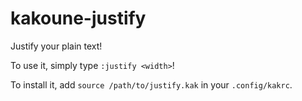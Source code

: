 # kakoune-justify

Justify your plain text!

To use it, simply type `:justify <width>`!

To install it, add `source /path/to/justify.kak` in your `.config/kakrc`.

